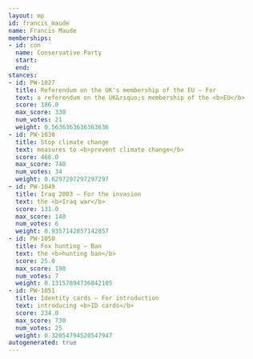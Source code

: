 ```yaml
---
layout: mp
id: francis_maude
name: Francis Maude
memberships:
- id: con
  name: Conservative Party
  start: 
  end: 
stances:
- id: PW-1027
  title: Referendum on the UK's membership of the EU — For
  text: a referendum on the UK&rsquo;s membership of the <b>EU</b>
  score: 186.0
  max_score: 330
  num_votes: 21
  weight: 0.5636363636363636
- id: PW-1030
  title: Stop climate change
  text: measures to <b>prevent climate change</b>
  score: 466.0
  max_score: 740
  num_votes: 34
  weight: 0.6297297297297297
- id: PW-1049
  title: Iraq 2003 — For the invasion
  text: the <b>Iraq war</b>
  score: 131.0
  max_score: 140
  num_votes: 6
  weight: 0.9357142857142857
- id: PW-1050
  title: Fox hunting — Ban
  text: the <b>hunting ban</b>
  score: 25.0
  max_score: 190
  num_votes: 7
  weight: 0.13157894736842105
- id: PW-1051
  title: Identity cards — For introduction
  text: introducing <b>ID cards</b>
  score: 234.0
  max_score: 730
  num_votes: 25
  weight: 0.32054794520547947
autogenerated: true
---
```

